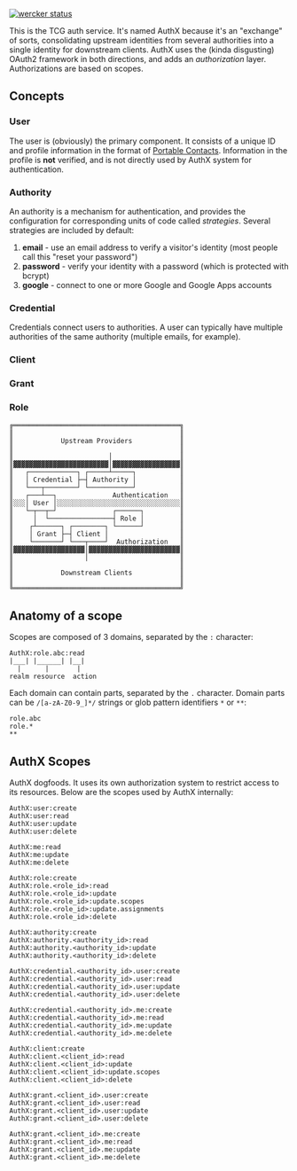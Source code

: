 [![wercker status](https://app.wercker.com/status/fe30b946cc0ec765b7f89d03ae512793/s/master "wercker status")](https://app.wercker.com/project/bykey/fe30b946cc0ec765b7f89d03ae512793)

This is the TCG auth service. It's named AuthX because it's an "exchange" of sorts, consolidating upstream identities from several authorities into a single identity for downstream clients. AuthX uses the (kinda disgusting) OAuth2 framework in both directions, and adds an *authorization* layer. Authorizations are based on scopes.


Concepts
--------

### User
The user is (obviously) the primary component. It consists of a unique ID and profile information in the format of [Portable Contacts](http://portablecontacts.net/draft-spec.html). Information in the profile is **not** verified, and is not directly used by AuthX system for authentication.


### Authority
An authority is a mechanism for authentication, and provides the configuration for corresponding units of code called *strategies*. Several strategies are included by default:

1. **email** - use an email address to verify a visitor's identity (most people call this "reset your password")
2. **password** - verify your identity with a password (which is protected with bcrypt)
3. **google** - connect to one or more Google and Google Apps accounts


### Credential
Credentials connect users to authorities. A user can typically have multiple authorities of the same authority (multiple emails, for example).

### Client

### Grant

### Role


```
╔══════════════════════════════════════════╗
║                                          ║
║            Upstream Providers            ║
║                                          ║
║                        │                 ║
║▓▓▓▓▓▓▓▓▓▓▓▓▓▓▓▓▓▓▓▓▓▓▓▓│▓▓▓▓▓▓▓▓▓▓▓▓▓▓▓▓▓║
║   ┌────────────┐ ┌─────┴─────┐           ║
║   │ Credential ├─┤ Authority │           ║
║   └───┬────────┘ └───────────┘           ║
║   ┌───┴──┐              Authentication   ║
║░░░│ User │░░░░░░░░░░░░░░░░░░░░░░░░░░░░░░░║
║   └─┬──┬─┘              ┌──────┐         ║
║     │  └────────────────┤ Role │         ║
║    ┌┴──────┐ ┌────────┐ └──────┘         ║
║    │ Grant ├─┤ Client │                  ║
║    └───────┘ └───┬────┘  Authorization   ║
║▓▓▓▓▓▓▓▓▓▓▓▓▓▓▓▓▓▓│▓▓▓▓▓▓▓▓▓▓▓▓▓▓▓▓▓▓▓▓▓▓▓║
║                  │                       ║
║                                          ║
║            Downstream Clients            ║
║                                          ║
╚══════════════════════════════════════════╝
```


Anatomy of a scope
------------------
Scopes are composed of 3 domains, separated by the `:` character:

```
AuthX:role.abc:read
|___| |______| |__|
  |      |       |
realm resource  action

```

Each domain can contain parts, separated by the `.` character. Domain parts can be `/[a-zA-Z0-9_]*/` strings or glob pattern identifiers `*` or `**`:

```
role.abc
role.*
**
```



AuthX Scopes
------------
AuthX dogfoods. It uses its own authorization system to restrict access to its resources. Below are the scopes used by AuthX internally:

```
AuthX:user:create
AuthX:user:read
AuthX:user:update
AuthX:user:delete

AuthX:me:read
AuthX:me:update
AuthX:me:delete

AuthX:role:create
AuthX:role.<role_id>:read
AuthX:role.<role_id>:update
AuthX:role.<role_id>:update.scopes
AuthX:role.<role_id>:update.assignments
AuthX:role.<role_id>:delete

AuthX:authority:create
AuthX:authority.<authority_id>:read
AuthX:authority.<authority_id>:update
AuthX:authority.<authority_id>:delete

AuthX:credential.<authority_id>.user:create
AuthX:credential.<authority_id>.user:read
AuthX:credential.<authority_id>.user:update
AuthX:credential.<authority_id>.user:delete

AuthX:credential.<authority_id>.me:create
AuthX:credential.<authority_id>.me:read
AuthX:credential.<authority_id>.me:update
AuthX:credential.<authority_id>.me:delete

AuthX:client:create
AuthX:client.<client_id>:read
AuthX:client.<client_id>:update
AuthX:client.<client_id>:update.scopes
AuthX:client.<client_id>:delete

AuthX:grant.<client_id>.user:create
AuthX:grant.<client_id>.user:read
AuthX:grant.<client_id>.user:update
AuthX:grant.<client_id>.user:delete

AuthX:grant.<client_id>.me:create
AuthX:grant.<client_id>.me:read
AuthX:grant.<client_id>.me:update
AuthX:grant.<client_id>.me:delete
```
